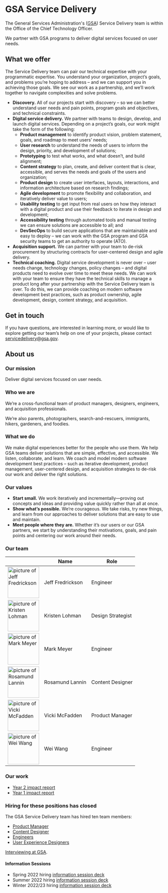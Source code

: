 # GSA Service Delivery

The General Services Administration's ([GSA](https://www.gsa.gov/)) Service Delivery team is within the Office of the Chief Technology Officer. 

We partner with GSA programs to deliver digital services focused on user needs. 

## What we offer
The Service Delivery team can pair our technical expertise with your programmatic expertise. You understand your organization, project’s goals, and problems you’re hoping to address – and we can support you in achieving those goals. We see our work as a partnership, and we’ll work together to navigate complexities and solve problems. 
- **Discovery.** All of our projects start with discovery – so we can better understand user needs and pain points, program goals and objectives, and technical constraints. 
- **Digital service delivery.** We partner with teams to design, develop, and launch digital services. Depending on a project’s goals, our work might take the form of the following:
  - **Product management** to identify product vision, problem statement, goals, and roadmap to meet users’ needs; 
  - **User research** to understand the needs of users to inform the design, priority, and development of solutions; 
  - **Prototyping** to test what works, and what doesn’t, and build alignment;
  - **Content strategy** to plan, create, and deliver content that is clear, accessible, and serves the needs and goals of the users and organization;
  - **Product design** to create user interfaces, layouts, interactions, and information architecture based on research findings; 
  - **Agile development** to promote flexibility and collaboration, and iteratively deliver value to users;
  - **Usability testing** to get input from real users on how they interact with a digital product and use their feedback to iterate in design and development;
  - **Accessibility testing** through automated tools and manual testing we can ensure solutions are accessible to all; and
  - **DevSecOps** to build secure applications that are maintainable and easy to deploy – we can work with the GSA program and GSA security teams to get an authority to operate (ATO). 
- **Acquisition support.** We can partner with your team to de-risk procurement by structuring contracts for user-centered design and agile delivery.
- **Technical coaching.** Digital service development is never over – user needs change, technology changes, policy changes – and digital products need to evolve over time to meet these needs. We can work with your team to ensure they have the technical skills to manage a product long after your partnership with the Service Delivery team is over. To do this, we can provide coaching on modern software development best practices, such as product ownership, agile development, design, content strategy, and acquisition. 

## Get in touch

If you have questions, are interested in learning more, or would like to explore getting our team’s help on one of your projects, please contact [servicedelivery@gsa.gov](mailto:servicedelivery@gsa.gov).

## About us

### Our mission
Deliver digital services focused on user needs. 

### Who we are
We’re a cross-functional team of product managers, designers, engineers, and acquisition professionals. 

We’re also parents, photographers, search-and-rescuers, immigrants, hikers, gardeners, and foodies. 

### What we do
We make digital experiences better for the people who use them. We help GSA teams deliver solutions that are simple, effective, and accessible. We listen, collaborate, and learn. We coach and model modern software development best practices – such as iterative development, product management, user-centered design, and acquisition strategies to de-risk our work and deliver the right solutions. 

### Our values
- **Start small.** We work iteratively and incrementally—proving out concepts and ideas and providing value quickly rather than all at once.
- **Show what’s possible.** We’re courageous. We take risks, try new things, and learn from our approaches to deliver solutions that are easy to use and maintain.
- **Meet people where they are.** Whether it’s our users or our GSA partners, we start by understanding their motivations, goals, and pain points and centering our work around their needs.


### Our team
|  | Name | Role |
| --- | --- | --- |
| <img src="https://user-images.githubusercontent.com/6501138/192805117-edd740f6-65a2-4eb5-98e0-006ca69363fe.png" alt="picture of Jeff Fredrickson" width="100" height="100"> | Jeff Fredrickson | Engineer |
| <img src="https://avatars.githubusercontent.com/u/18366192?v=4" alt="picture of Kristen Lohman" width="100" height="100"> | Kristen Lohman | Design Strategist |
| <img src="https://user-images.githubusercontent.com/6501138/192805382-54c150d7-0ca7-4505-9de9-2e474b500b52.png" alt="picture of Mark Meyer" width="100" height="100"> | Mark Meyer | Engineer |
| <img src="https://avatars.githubusercontent.com/u/140733922?v=4" alt="picture of Rosamund Lannin" width="100" height="100"> | Rosamund Lannin | Content Designer |
| <img src="https://user-images.githubusercontent.com/6501138/192803737-7368d567-d720-411c-b49c-5acbcddd118c.png" alt="picture of Vicki McFadden" width="100" height="100"> | Vicki McFadden | Product Manager |
| <img src="https://user-images.githubusercontent.com/119954777/206807327-521b1022-e6d7-4a73-a124-1badd236d27d.png" alt="picture of Wei Wang" width="100" height="100"> | Wei Wang | Engineer |


### Our work
- [Year 2 impact report](https://github.com/GSA/service-delivery/blob/main/GSA%20Service%20Delivery%20-%202024-Impact-Report.md)
- [Year 1 impact report](https://github.com/GSA/service-delivery/blob/main/GSA%20Service%20Delivery%20-%202023%20Impact%20Report.pdf) 

### Hiring for these positions has closed

The GSA Service Delivery team has hired ten team members:

- [Product Manager](team/Product_Manager.md)
- [Content Designer](team/Content_Designer.md)
- [Engineers](team/engineers.md)
- [User Experience Designers](team/User_Experience_Designer.md)

[Interviewing at GSA](https://github.com/GSA/service-delivery/blob/main/team/Interviewing%20at%20GSA.md). 

#### Information Sessions

- Spring 2022 hiring [information session deck](team/GSA_Service_Delivery_Info_Session.pdf)
- Summer 2022 hiring [information session deck](https://github.com/GSA/service-delivery/blob/main/team/GSA%20Service%20Delivery%20_%20Info%20Session%20_%20Aug%202022.pdf)
- Winter 2022/23 hiring [information session deck](team/GSA%20Service%20Delivery%20-%20Info%20Session_Jan%202023.pdf)


